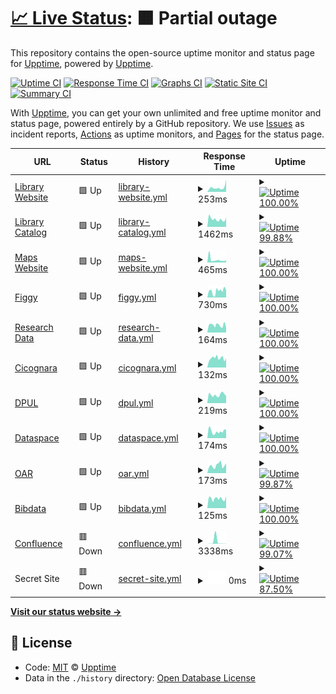 # [📈 Live Status](https://demo.upptime.js.org): <!--live status--> **🟧 Partial outage**

This repository contains the open-source uptime monitor and status page for [Upptime](https://upptime.js.org), powered by [Upptime](https://github.com/upptime/upptime).

[![Uptime CI](https://github.com/koj-co/upptime/workflows/Uptime%20CI/badge.svg)](https://github.com/koj-co/upptime/actions?query=workflow%3A%22Uptime+CI%22)
[![Response Time CI](https://github.com/koj-co/upptime/workflows/Response%20Time%20CI/badge.svg)](https://github.com/koj-co/upptime/actions?query=workflow%3A%22Response+Time+CI%22)
[![Graphs CI](https://github.com/koj-co/upptime/workflows/Graphs%20CI/badge.svg)](https://github.com/koj-co/upptime/actions?query=workflow%3A%22Graphs+CI%22)
[![Static Site CI](https://github.com/koj-co/upptime/workflows/Static%20Site%20CI/badge.svg)](https://github.com/koj-co/upptime/actions?query=workflow%3A%22Static+Site+CI%22)
[![Summary CI](https://github.com/koj-co/upptime/workflows/Summary%20CI/badge.svg)](https://github.com/koj-co/upptime/actions?query=workflow%3A%22Summary+CI%22)

With [Upptime](https://upptime.js.org), you can get your own unlimited and free uptime monitor and status page, powered entirely by a GitHub repository. We use [Issues](https://github.com/upptime/upptime/issues) as incident reports, [Actions](https://github.com/upptime/upptime/actions) as uptime monitors, and [Pages](https://demo.upptime.js.org) for the status page.

<!--start: status pages-->
<!-- This summary is generated by Upptime (https://github.com/upptime/upptime) -->
<!-- Do not edit this manually, your changes will be overwritten -->
<!-- prettier-ignore -->
| URL | Status | History | Response Time | Uptime |
| --- | ------ | ------- | ------------- | ------ |
| [Library Website](https://library.princeton.edu) | 🟩 Up | [library-website.yml](https://github.com/pulibrary/uptime/commits/master/history/library-website.yml) | <details><summary><img alt="Response time graph" src="./graphs/library-website.png" height="20"> 253ms</summary><br><a href="https://pulibrary.github.io/history/library-website"><img alt="Response time 253" src="https://img.shields.io/endpoint?url=https%3A%2F%2Fraw.githubusercontent.com%2Fpulibrary%2Fuptime%2Fmaster%2Fapi%2Flibrary-website%2Fresponse-time.json"></a><br><a href="https://pulibrary.github.io/history/library-website"><img alt="24-hour response time 168" src="https://img.shields.io/endpoint?url=https%3A%2F%2Fraw.githubusercontent.com%2Fpulibrary%2Fuptime%2Fmaster%2Fapi%2Flibrary-website%2Fresponse-time-day.json"></a><br><a href="https://pulibrary.github.io/history/library-website"><img alt="7-day response time 278" src="https://img.shields.io/endpoint?url=https%3A%2F%2Fraw.githubusercontent.com%2Fpulibrary%2Fuptime%2Fmaster%2Fapi%2Flibrary-website%2Fresponse-time-week.json"></a><br><a href="https://pulibrary.github.io/history/library-website"><img alt="30-day response time 253" src="https://img.shields.io/endpoint?url=https%3A%2F%2Fraw.githubusercontent.com%2Fpulibrary%2Fuptime%2Fmaster%2Fapi%2Flibrary-website%2Fresponse-time-month.json"></a><br><a href="https://pulibrary.github.io/history/library-website"><img alt="1-year response time 253" src="https://img.shields.io/endpoint?url=https%3A%2F%2Fraw.githubusercontent.com%2Fpulibrary%2Fuptime%2Fmaster%2Fapi%2Flibrary-website%2Fresponse-time-year.json"></a></details> | <details><summary><a href="https://pulibrary.github.io/history/library-website"><img alt="Uptime 100.00%" src="https://img.shields.io/endpoint?url=https%3A%2F%2Fraw.githubusercontent.com%2Fpulibrary%2Fuptime%2Fmaster%2Fapi%2Flibrary-website%2Fuptime.json"></a></summary><a href="https://pulibrary.github.io/history/library-website"><img alt="24-hour uptime 100.00%" src="https://img.shields.io/endpoint?url=https%3A%2F%2Fraw.githubusercontent.com%2Fpulibrary%2Fuptime%2Fmaster%2Fapi%2Flibrary-website%2Fuptime-day.json"></a><br><a href="https://pulibrary.github.io/history/library-website"><img alt="7-day uptime 100.00%" src="https://img.shields.io/endpoint?url=https%3A%2F%2Fraw.githubusercontent.com%2Fpulibrary%2Fuptime%2Fmaster%2Fapi%2Flibrary-website%2Fuptime-week.json"></a><br><a href="https://pulibrary.github.io/history/library-website"><img alt="30-day uptime 100.00%" src="https://img.shields.io/endpoint?url=https%3A%2F%2Fraw.githubusercontent.com%2Fpulibrary%2Fuptime%2Fmaster%2Fapi%2Flibrary-website%2Fuptime-month.json"></a><br><a href="https://pulibrary.github.io/history/library-website"><img alt="1-year uptime 100.00%" src="https://img.shields.io/endpoint?url=https%3A%2F%2Fraw.githubusercontent.com%2Fpulibrary%2Fuptime%2Fmaster%2Fapi%2Flibrary-website%2Fuptime-year.json"></a></details>
| [Library Catalog](https://catalog.princeton.edu) | 🟩 Up | [library-catalog.yml](https://github.com/pulibrary/uptime/commits/master/history/library-catalog.yml) | <details><summary><img alt="Response time graph" src="./graphs/library-catalog.png" height="20"> 1462ms</summary><br><a href="https://pulibrary.github.io/history/library-catalog"><img alt="Response time 1462" src="https://img.shields.io/endpoint?url=https%3A%2F%2Fraw.githubusercontent.com%2Fpulibrary%2Fuptime%2Fmaster%2Fapi%2Flibrary-catalog%2Fresponse-time.json"></a><br><a href="https://pulibrary.github.io/history/library-catalog"><img alt="24-hour response time 2285" src="https://img.shields.io/endpoint?url=https%3A%2F%2Fraw.githubusercontent.com%2Fpulibrary%2Fuptime%2Fmaster%2Fapi%2Flibrary-catalog%2Fresponse-time-day.json"></a><br><a href="https://pulibrary.github.io/history/library-catalog"><img alt="7-day response time 1339" src="https://img.shields.io/endpoint?url=https%3A%2F%2Fraw.githubusercontent.com%2Fpulibrary%2Fuptime%2Fmaster%2Fapi%2Flibrary-catalog%2Fresponse-time-week.json"></a><br><a href="https://pulibrary.github.io/history/library-catalog"><img alt="30-day response time 1462" src="https://img.shields.io/endpoint?url=https%3A%2F%2Fraw.githubusercontent.com%2Fpulibrary%2Fuptime%2Fmaster%2Fapi%2Flibrary-catalog%2Fresponse-time-month.json"></a><br><a href="https://pulibrary.github.io/history/library-catalog"><img alt="1-year response time 1462" src="https://img.shields.io/endpoint?url=https%3A%2F%2Fraw.githubusercontent.com%2Fpulibrary%2Fuptime%2Fmaster%2Fapi%2Flibrary-catalog%2Fresponse-time-year.json"></a></details> | <details><summary><a href="https://pulibrary.github.io/history/library-catalog"><img alt="Uptime 99.88%" src="https://img.shields.io/endpoint?url=https%3A%2F%2Fraw.githubusercontent.com%2Fpulibrary%2Fuptime%2Fmaster%2Fapi%2Flibrary-catalog%2Fuptime.json"></a></summary><a href="https://pulibrary.github.io/history/library-catalog"><img alt="24-hour uptime 99.17%" src="https://img.shields.io/endpoint?url=https%3A%2F%2Fraw.githubusercontent.com%2Fpulibrary%2Fuptime%2Fmaster%2Fapi%2Flibrary-catalog%2Fuptime-day.json"></a><br><a href="https://pulibrary.github.io/history/library-catalog"><img alt="7-day uptime 99.88%" src="https://img.shields.io/endpoint?url=https%3A%2F%2Fraw.githubusercontent.com%2Fpulibrary%2Fuptime%2Fmaster%2Fapi%2Flibrary-catalog%2Fuptime-week.json"></a><br><a href="https://pulibrary.github.io/history/library-catalog"><img alt="30-day uptime 99.88%" src="https://img.shields.io/endpoint?url=https%3A%2F%2Fraw.githubusercontent.com%2Fpulibrary%2Fuptime%2Fmaster%2Fapi%2Flibrary-catalog%2Fuptime-month.json"></a><br><a href="https://pulibrary.github.io/history/library-catalog"><img alt="1-year uptime 99.88%" src="https://img.shields.io/endpoint?url=https%3A%2F%2Fraw.githubusercontent.com%2Fpulibrary%2Fuptime%2Fmaster%2Fapi%2Flibrary-catalog%2Fuptime-year.json"></a></details>
| [Maps Website](https://maps.princeton.edu) | 🟩 Up | [maps-website.yml](https://github.com/pulibrary/uptime/commits/master/history/maps-website.yml) | <details><summary><img alt="Response time graph" src="./graphs/maps-website.png" height="20"> 465ms</summary><br><a href="https://pulibrary.github.io/history/maps-website"><img alt="Response time 465" src="https://img.shields.io/endpoint?url=https%3A%2F%2Fraw.githubusercontent.com%2Fpulibrary%2Fuptime%2Fmaster%2Fapi%2Fmaps-website%2Fresponse-time.json"></a><br><a href="https://pulibrary.github.io/history/maps-website"><img alt="24-hour response time 3260" src="https://img.shields.io/endpoint?url=https%3A%2F%2Fraw.githubusercontent.com%2Fpulibrary%2Fuptime%2Fmaster%2Fapi%2Fmaps-website%2Fresponse-time-day.json"></a><br><a href="https://pulibrary.github.io/history/maps-website"><img alt="7-day response time 656" src="https://img.shields.io/endpoint?url=https%3A%2F%2Fraw.githubusercontent.com%2Fpulibrary%2Fuptime%2Fmaster%2Fapi%2Fmaps-website%2Fresponse-time-week.json"></a><br><a href="https://pulibrary.github.io/history/maps-website"><img alt="30-day response time 465" src="https://img.shields.io/endpoint?url=https%3A%2F%2Fraw.githubusercontent.com%2Fpulibrary%2Fuptime%2Fmaster%2Fapi%2Fmaps-website%2Fresponse-time-month.json"></a><br><a href="https://pulibrary.github.io/history/maps-website"><img alt="1-year response time 465" src="https://img.shields.io/endpoint?url=https%3A%2F%2Fraw.githubusercontent.com%2Fpulibrary%2Fuptime%2Fmaster%2Fapi%2Fmaps-website%2Fresponse-time-year.json"></a></details> | <details><summary><a href="https://pulibrary.github.io/history/maps-website"><img alt="Uptime 100.00%" src="https://img.shields.io/endpoint?url=https%3A%2F%2Fraw.githubusercontent.com%2Fpulibrary%2Fuptime%2Fmaster%2Fapi%2Fmaps-website%2Fuptime.json"></a></summary><a href="https://pulibrary.github.io/history/maps-website"><img alt="24-hour uptime 100.00%" src="https://img.shields.io/endpoint?url=https%3A%2F%2Fraw.githubusercontent.com%2Fpulibrary%2Fuptime%2Fmaster%2Fapi%2Fmaps-website%2Fuptime-day.json"></a><br><a href="https://pulibrary.github.io/history/maps-website"><img alt="7-day uptime 100.00%" src="https://img.shields.io/endpoint?url=https%3A%2F%2Fraw.githubusercontent.com%2Fpulibrary%2Fuptime%2Fmaster%2Fapi%2Fmaps-website%2Fuptime-week.json"></a><br><a href="https://pulibrary.github.io/history/maps-website"><img alt="30-day uptime 100.00%" src="https://img.shields.io/endpoint?url=https%3A%2F%2Fraw.githubusercontent.com%2Fpulibrary%2Fuptime%2Fmaster%2Fapi%2Fmaps-website%2Fuptime-month.json"></a><br><a href="https://pulibrary.github.io/history/maps-website"><img alt="1-year uptime 100.00%" src="https://img.shields.io/endpoint?url=https%3A%2F%2Fraw.githubusercontent.com%2Fpulibrary%2Fuptime%2Fmaster%2Fapi%2Fmaps-website%2Fuptime-year.json"></a></details>
| [Figgy](https://figgy.princeton.edu) | 🟩 Up | [figgy.yml](https://github.com/pulibrary/uptime/commits/master/history/figgy.yml) | <details><summary><img alt="Response time graph" src="./graphs/figgy.png" height="20"> 730ms</summary><br><a href="https://pulibrary.github.io/history/figgy"><img alt="Response time 730" src="https://img.shields.io/endpoint?url=https%3A%2F%2Fraw.githubusercontent.com%2Fpulibrary%2Fuptime%2Fmaster%2Fapi%2Ffiggy%2Fresponse-time.json"></a><br><a href="https://pulibrary.github.io/history/figgy"><img alt="24-hour response time 590" src="https://img.shields.io/endpoint?url=https%3A%2F%2Fraw.githubusercontent.com%2Fpulibrary%2Fuptime%2Fmaster%2Fapi%2Ffiggy%2Fresponse-time-day.json"></a><br><a href="https://pulibrary.github.io/history/figgy"><img alt="7-day response time 687" src="https://img.shields.io/endpoint?url=https%3A%2F%2Fraw.githubusercontent.com%2Fpulibrary%2Fuptime%2Fmaster%2Fapi%2Ffiggy%2Fresponse-time-week.json"></a><br><a href="https://pulibrary.github.io/history/figgy"><img alt="30-day response time 730" src="https://img.shields.io/endpoint?url=https%3A%2F%2Fraw.githubusercontent.com%2Fpulibrary%2Fuptime%2Fmaster%2Fapi%2Ffiggy%2Fresponse-time-month.json"></a><br><a href="https://pulibrary.github.io/history/figgy"><img alt="1-year response time 730" src="https://img.shields.io/endpoint?url=https%3A%2F%2Fraw.githubusercontent.com%2Fpulibrary%2Fuptime%2Fmaster%2Fapi%2Ffiggy%2Fresponse-time-year.json"></a></details> | <details><summary><a href="https://pulibrary.github.io/history/figgy"><img alt="Uptime 100.00%" src="https://img.shields.io/endpoint?url=https%3A%2F%2Fraw.githubusercontent.com%2Fpulibrary%2Fuptime%2Fmaster%2Fapi%2Ffiggy%2Fuptime.json"></a></summary><a href="https://pulibrary.github.io/history/figgy"><img alt="24-hour uptime 100.00%" src="https://img.shields.io/endpoint?url=https%3A%2F%2Fraw.githubusercontent.com%2Fpulibrary%2Fuptime%2Fmaster%2Fapi%2Ffiggy%2Fuptime-day.json"></a><br><a href="https://pulibrary.github.io/history/figgy"><img alt="7-day uptime 100.00%" src="https://img.shields.io/endpoint?url=https%3A%2F%2Fraw.githubusercontent.com%2Fpulibrary%2Fuptime%2Fmaster%2Fapi%2Ffiggy%2Fuptime-week.json"></a><br><a href="https://pulibrary.github.io/history/figgy"><img alt="30-day uptime 100.00%" src="https://img.shields.io/endpoint?url=https%3A%2F%2Fraw.githubusercontent.com%2Fpulibrary%2Fuptime%2Fmaster%2Fapi%2Ffiggy%2Fuptime-month.json"></a><br><a href="https://pulibrary.github.io/history/figgy"><img alt="1-year uptime 100.00%" src="https://img.shields.io/endpoint?url=https%3A%2F%2Fraw.githubusercontent.com%2Fpulibrary%2Fuptime%2Fmaster%2Fapi%2Ffiggy%2Fuptime-year.json"></a></details>
| [Research Data](https://researchdata.princeton.edu) | 🟩 Up | [research-data.yml](https://github.com/pulibrary/uptime/commits/master/history/research-data.yml) | <details><summary><img alt="Response time graph" src="./graphs/research-data.png" height="20"> 164ms</summary><br><a href="https://pulibrary.github.io/history/research-data"><img alt="Response time 164" src="https://img.shields.io/endpoint?url=https%3A%2F%2Fraw.githubusercontent.com%2Fpulibrary%2Fuptime%2Fmaster%2Fapi%2Fresearch-data%2Fresponse-time.json"></a><br><a href="https://pulibrary.github.io/history/research-data"><img alt="24-hour response time 173" src="https://img.shields.io/endpoint?url=https%3A%2F%2Fraw.githubusercontent.com%2Fpulibrary%2Fuptime%2Fmaster%2Fapi%2Fresearch-data%2Fresponse-time-day.json"></a><br><a href="https://pulibrary.github.io/history/research-data"><img alt="7-day response time 135" src="https://img.shields.io/endpoint?url=https%3A%2F%2Fraw.githubusercontent.com%2Fpulibrary%2Fuptime%2Fmaster%2Fapi%2Fresearch-data%2Fresponse-time-week.json"></a><br><a href="https://pulibrary.github.io/history/research-data"><img alt="30-day response time 164" src="https://img.shields.io/endpoint?url=https%3A%2F%2Fraw.githubusercontent.com%2Fpulibrary%2Fuptime%2Fmaster%2Fapi%2Fresearch-data%2Fresponse-time-month.json"></a><br><a href="https://pulibrary.github.io/history/research-data"><img alt="1-year response time 164" src="https://img.shields.io/endpoint?url=https%3A%2F%2Fraw.githubusercontent.com%2Fpulibrary%2Fuptime%2Fmaster%2Fapi%2Fresearch-data%2Fresponse-time-year.json"></a></details> | <details><summary><a href="https://pulibrary.github.io/history/research-data"><img alt="Uptime 100.00%" src="https://img.shields.io/endpoint?url=https%3A%2F%2Fraw.githubusercontent.com%2Fpulibrary%2Fuptime%2Fmaster%2Fapi%2Fresearch-data%2Fuptime.json"></a></summary><a href="https://pulibrary.github.io/history/research-data"><img alt="24-hour uptime 100.00%" src="https://img.shields.io/endpoint?url=https%3A%2F%2Fraw.githubusercontent.com%2Fpulibrary%2Fuptime%2Fmaster%2Fapi%2Fresearch-data%2Fuptime-day.json"></a><br><a href="https://pulibrary.github.io/history/research-data"><img alt="7-day uptime 100.00%" src="https://img.shields.io/endpoint?url=https%3A%2F%2Fraw.githubusercontent.com%2Fpulibrary%2Fuptime%2Fmaster%2Fapi%2Fresearch-data%2Fuptime-week.json"></a><br><a href="https://pulibrary.github.io/history/research-data"><img alt="30-day uptime 100.00%" src="https://img.shields.io/endpoint?url=https%3A%2F%2Fraw.githubusercontent.com%2Fpulibrary%2Fuptime%2Fmaster%2Fapi%2Fresearch-data%2Fuptime-month.json"></a><br><a href="https://pulibrary.github.io/history/research-data"><img alt="1-year uptime 100.00%" src="https://img.shields.io/endpoint?url=https%3A%2F%2Fraw.githubusercontent.com%2Fpulibrary%2Fuptime%2Fmaster%2Fapi%2Fresearch-data%2Fuptime-year.json"></a></details>
| [Cicognara](https://cicognara.org) | 🟩 Up | [cicognara.yml](https://github.com/pulibrary/uptime/commits/master/history/cicognara.yml) | <details><summary><img alt="Response time graph" src="./graphs/cicognara.png" height="20"> 132ms</summary><br><a href="https://pulibrary.github.io/history/cicognara"><img alt="Response time 132" src="https://img.shields.io/endpoint?url=https%3A%2F%2Fraw.githubusercontent.com%2Fpulibrary%2Fuptime%2Fmaster%2Fapi%2Fcicognara%2Fresponse-time.json"></a><br><a href="https://pulibrary.github.io/history/cicognara"><img alt="24-hour response time 112" src="https://img.shields.io/endpoint?url=https%3A%2F%2Fraw.githubusercontent.com%2Fpulibrary%2Fuptime%2Fmaster%2Fapi%2Fcicognara%2Fresponse-time-day.json"></a><br><a href="https://pulibrary.github.io/history/cicognara"><img alt="7-day response time 117" src="https://img.shields.io/endpoint?url=https%3A%2F%2Fraw.githubusercontent.com%2Fpulibrary%2Fuptime%2Fmaster%2Fapi%2Fcicognara%2Fresponse-time-week.json"></a><br><a href="https://pulibrary.github.io/history/cicognara"><img alt="30-day response time 132" src="https://img.shields.io/endpoint?url=https%3A%2F%2Fraw.githubusercontent.com%2Fpulibrary%2Fuptime%2Fmaster%2Fapi%2Fcicognara%2Fresponse-time-month.json"></a><br><a href="https://pulibrary.github.io/history/cicognara"><img alt="1-year response time 132" src="https://img.shields.io/endpoint?url=https%3A%2F%2Fraw.githubusercontent.com%2Fpulibrary%2Fuptime%2Fmaster%2Fapi%2Fcicognara%2Fresponse-time-year.json"></a></details> | <details><summary><a href="https://pulibrary.github.io/history/cicognara"><img alt="Uptime 100.00%" src="https://img.shields.io/endpoint?url=https%3A%2F%2Fraw.githubusercontent.com%2Fpulibrary%2Fuptime%2Fmaster%2Fapi%2Fcicognara%2Fuptime.json"></a></summary><a href="https://pulibrary.github.io/history/cicognara"><img alt="24-hour uptime 100.00%" src="https://img.shields.io/endpoint?url=https%3A%2F%2Fraw.githubusercontent.com%2Fpulibrary%2Fuptime%2Fmaster%2Fapi%2Fcicognara%2Fuptime-day.json"></a><br><a href="https://pulibrary.github.io/history/cicognara"><img alt="7-day uptime 100.00%" src="https://img.shields.io/endpoint?url=https%3A%2F%2Fraw.githubusercontent.com%2Fpulibrary%2Fuptime%2Fmaster%2Fapi%2Fcicognara%2Fuptime-week.json"></a><br><a href="https://pulibrary.github.io/history/cicognara"><img alt="30-day uptime 100.00%" src="https://img.shields.io/endpoint?url=https%3A%2F%2Fraw.githubusercontent.com%2Fpulibrary%2Fuptime%2Fmaster%2Fapi%2Fcicognara%2Fuptime-month.json"></a><br><a href="https://pulibrary.github.io/history/cicognara"><img alt="1-year uptime 100.00%" src="https://img.shields.io/endpoint?url=https%3A%2F%2Fraw.githubusercontent.com%2Fpulibrary%2Fuptime%2Fmaster%2Fapi%2Fcicognara%2Fuptime-year.json"></a></details>
| [DPUL](https://dpul.princeton.edu) | 🟩 Up | [dpul.yml](https://github.com/pulibrary/uptime/commits/master/history/dpul.yml) | <details><summary><img alt="Response time graph" src="./graphs/dpul.png" height="20"> 219ms</summary><br><a href="https://pulibrary.github.io/history/dpul"><img alt="Response time 219" src="https://img.shields.io/endpoint?url=https%3A%2F%2Fraw.githubusercontent.com%2Fpulibrary%2Fuptime%2Fmaster%2Fapi%2Fdpul%2Fresponse-time.json"></a><br><a href="https://pulibrary.github.io/history/dpul"><img alt="24-hour response time 290" src="https://img.shields.io/endpoint?url=https%3A%2F%2Fraw.githubusercontent.com%2Fpulibrary%2Fuptime%2Fmaster%2Fapi%2Fdpul%2Fresponse-time-day.json"></a><br><a href="https://pulibrary.github.io/history/dpul"><img alt="7-day response time 215" src="https://img.shields.io/endpoint?url=https%3A%2F%2Fraw.githubusercontent.com%2Fpulibrary%2Fuptime%2Fmaster%2Fapi%2Fdpul%2Fresponse-time-week.json"></a><br><a href="https://pulibrary.github.io/history/dpul"><img alt="30-day response time 219" src="https://img.shields.io/endpoint?url=https%3A%2F%2Fraw.githubusercontent.com%2Fpulibrary%2Fuptime%2Fmaster%2Fapi%2Fdpul%2Fresponse-time-month.json"></a><br><a href="https://pulibrary.github.io/history/dpul"><img alt="1-year response time 219" src="https://img.shields.io/endpoint?url=https%3A%2F%2Fraw.githubusercontent.com%2Fpulibrary%2Fuptime%2Fmaster%2Fapi%2Fdpul%2Fresponse-time-year.json"></a></details> | <details><summary><a href="https://pulibrary.github.io/history/dpul"><img alt="Uptime 100.00%" src="https://img.shields.io/endpoint?url=https%3A%2F%2Fraw.githubusercontent.com%2Fpulibrary%2Fuptime%2Fmaster%2Fapi%2Fdpul%2Fuptime.json"></a></summary><a href="https://pulibrary.github.io/history/dpul"><img alt="24-hour uptime 100.00%" src="https://img.shields.io/endpoint?url=https%3A%2F%2Fraw.githubusercontent.com%2Fpulibrary%2Fuptime%2Fmaster%2Fapi%2Fdpul%2Fuptime-day.json"></a><br><a href="https://pulibrary.github.io/history/dpul"><img alt="7-day uptime 100.00%" src="https://img.shields.io/endpoint?url=https%3A%2F%2Fraw.githubusercontent.com%2Fpulibrary%2Fuptime%2Fmaster%2Fapi%2Fdpul%2Fuptime-week.json"></a><br><a href="https://pulibrary.github.io/history/dpul"><img alt="30-day uptime 100.00%" src="https://img.shields.io/endpoint?url=https%3A%2F%2Fraw.githubusercontent.com%2Fpulibrary%2Fuptime%2Fmaster%2Fapi%2Fdpul%2Fuptime-month.json"></a><br><a href="https://pulibrary.github.io/history/dpul"><img alt="1-year uptime 100.00%" src="https://img.shields.io/endpoint?url=https%3A%2F%2Fraw.githubusercontent.com%2Fpulibrary%2Fuptime%2Fmaster%2Fapi%2Fdpul%2Fuptime-year.json"></a></details>
| [Dataspace](https://dataspace.princeton.edu) | 🟩 Up | [dataspace.yml](https://github.com/pulibrary/uptime/commits/master/history/dataspace.yml) | <details><summary><img alt="Response time graph" src="./graphs/dataspace.png" height="20"> 174ms</summary><br><a href="https://pulibrary.github.io/history/dataspace"><img alt="Response time 174" src="https://img.shields.io/endpoint?url=https%3A%2F%2Fraw.githubusercontent.com%2Fpulibrary%2Fuptime%2Fmaster%2Fapi%2Fdataspace%2Fresponse-time.json"></a><br><a href="https://pulibrary.github.io/history/dataspace"><img alt="24-hour response time 174" src="https://img.shields.io/endpoint?url=https%3A%2F%2Fraw.githubusercontent.com%2Fpulibrary%2Fuptime%2Fmaster%2Fapi%2Fdataspace%2Fresponse-time-day.json"></a><br><a href="https://pulibrary.github.io/history/dataspace"><img alt="7-day response time 162" src="https://img.shields.io/endpoint?url=https%3A%2F%2Fraw.githubusercontent.com%2Fpulibrary%2Fuptime%2Fmaster%2Fapi%2Fdataspace%2Fresponse-time-week.json"></a><br><a href="https://pulibrary.github.io/history/dataspace"><img alt="30-day response time 174" src="https://img.shields.io/endpoint?url=https%3A%2F%2Fraw.githubusercontent.com%2Fpulibrary%2Fuptime%2Fmaster%2Fapi%2Fdataspace%2Fresponse-time-month.json"></a><br><a href="https://pulibrary.github.io/history/dataspace"><img alt="1-year response time 174" src="https://img.shields.io/endpoint?url=https%3A%2F%2Fraw.githubusercontent.com%2Fpulibrary%2Fuptime%2Fmaster%2Fapi%2Fdataspace%2Fresponse-time-year.json"></a></details> | <details><summary><a href="https://pulibrary.github.io/history/dataspace"><img alt="Uptime 100.00%" src="https://img.shields.io/endpoint?url=https%3A%2F%2Fraw.githubusercontent.com%2Fpulibrary%2Fuptime%2Fmaster%2Fapi%2Fdataspace%2Fuptime.json"></a></summary><a href="https://pulibrary.github.io/history/dataspace"><img alt="24-hour uptime 100.00%" src="https://img.shields.io/endpoint?url=https%3A%2F%2Fraw.githubusercontent.com%2Fpulibrary%2Fuptime%2Fmaster%2Fapi%2Fdataspace%2Fuptime-day.json"></a><br><a href="https://pulibrary.github.io/history/dataspace"><img alt="7-day uptime 100.00%" src="https://img.shields.io/endpoint?url=https%3A%2F%2Fraw.githubusercontent.com%2Fpulibrary%2Fuptime%2Fmaster%2Fapi%2Fdataspace%2Fuptime-week.json"></a><br><a href="https://pulibrary.github.io/history/dataspace"><img alt="30-day uptime 100.00%" src="https://img.shields.io/endpoint?url=https%3A%2F%2Fraw.githubusercontent.com%2Fpulibrary%2Fuptime%2Fmaster%2Fapi%2Fdataspace%2Fuptime-month.json"></a><br><a href="https://pulibrary.github.io/history/dataspace"><img alt="1-year uptime 100.00%" src="https://img.shields.io/endpoint?url=https%3A%2F%2Fraw.githubusercontent.com%2Fpulibrary%2Fuptime%2Fmaster%2Fapi%2Fdataspace%2Fuptime-year.json"></a></details>
| [OAR](https://oar.princeton.edu) | 🟩 Up | [oar.yml](https://github.com/pulibrary/uptime/commits/master/history/oar.yml) | <details><summary><img alt="Response time graph" src="./graphs/oar.png" height="20"> 173ms</summary><br><a href="https://pulibrary.github.io/history/oar"><img alt="Response time 173" src="https://img.shields.io/endpoint?url=https%3A%2F%2Fraw.githubusercontent.com%2Fpulibrary%2Fuptime%2Fmaster%2Fapi%2Foar%2Fresponse-time.json"></a><br><a href="https://pulibrary.github.io/history/oar"><img alt="24-hour response time 110" src="https://img.shields.io/endpoint?url=https%3A%2F%2Fraw.githubusercontent.com%2Fpulibrary%2Fuptime%2Fmaster%2Fapi%2Foar%2Fresponse-time-day.json"></a><br><a href="https://pulibrary.github.io/history/oar"><img alt="7-day response time 153" src="https://img.shields.io/endpoint?url=https%3A%2F%2Fraw.githubusercontent.com%2Fpulibrary%2Fuptime%2Fmaster%2Fapi%2Foar%2Fresponse-time-week.json"></a><br><a href="https://pulibrary.github.io/history/oar"><img alt="30-day response time 173" src="https://img.shields.io/endpoint?url=https%3A%2F%2Fraw.githubusercontent.com%2Fpulibrary%2Fuptime%2Fmaster%2Fapi%2Foar%2Fresponse-time-month.json"></a><br><a href="https://pulibrary.github.io/history/oar"><img alt="1-year response time 173" src="https://img.shields.io/endpoint?url=https%3A%2F%2Fraw.githubusercontent.com%2Fpulibrary%2Fuptime%2Fmaster%2Fapi%2Foar%2Fresponse-time-year.json"></a></details> | <details><summary><a href="https://pulibrary.github.io/history/oar"><img alt="Uptime 99.87%" src="https://img.shields.io/endpoint?url=https%3A%2F%2Fraw.githubusercontent.com%2Fpulibrary%2Fuptime%2Fmaster%2Fapi%2Foar%2Fuptime.json"></a></summary><a href="https://pulibrary.github.io/history/oar"><img alt="24-hour uptime 100.00%" src="https://img.shields.io/endpoint?url=https%3A%2F%2Fraw.githubusercontent.com%2Fpulibrary%2Fuptime%2Fmaster%2Fapi%2Foar%2Fuptime-day.json"></a><br><a href="https://pulibrary.github.io/history/oar"><img alt="7-day uptime 99.82%" src="https://img.shields.io/endpoint?url=https%3A%2F%2Fraw.githubusercontent.com%2Fpulibrary%2Fuptime%2Fmaster%2Fapi%2Foar%2Fuptime-week.json"></a><br><a href="https://pulibrary.github.io/history/oar"><img alt="30-day uptime 99.87%" src="https://img.shields.io/endpoint?url=https%3A%2F%2Fraw.githubusercontent.com%2Fpulibrary%2Fuptime%2Fmaster%2Fapi%2Foar%2Fuptime-month.json"></a><br><a href="https://pulibrary.github.io/history/oar"><img alt="1-year uptime 99.87%" src="https://img.shields.io/endpoint?url=https%3A%2F%2Fraw.githubusercontent.com%2Fpulibrary%2Fuptime%2Fmaster%2Fapi%2Foar%2Fuptime-year.json"></a></details>
| [Bibdata](https://bibdata.princeton.edu) | 🟩 Up | [bibdata.yml](https://github.com/pulibrary/uptime/commits/master/history/bibdata.yml) | <details><summary><img alt="Response time graph" src="./graphs/bibdata.png" height="20"> 125ms</summary><br><a href="https://pulibrary.github.io/history/bibdata"><img alt="Response time 125" src="https://img.shields.io/endpoint?url=https%3A%2F%2Fraw.githubusercontent.com%2Fpulibrary%2Fuptime%2Fmaster%2Fapi%2Fbibdata%2Fresponse-time.json"></a><br><a href="https://pulibrary.github.io/history/bibdata"><img alt="24-hour response time 185" src="https://img.shields.io/endpoint?url=https%3A%2F%2Fraw.githubusercontent.com%2Fpulibrary%2Fuptime%2Fmaster%2Fapi%2Fbibdata%2Fresponse-time-day.json"></a><br><a href="https://pulibrary.github.io/history/bibdata"><img alt="7-day response time 115" src="https://img.shields.io/endpoint?url=https%3A%2F%2Fraw.githubusercontent.com%2Fpulibrary%2Fuptime%2Fmaster%2Fapi%2Fbibdata%2Fresponse-time-week.json"></a><br><a href="https://pulibrary.github.io/history/bibdata"><img alt="30-day response time 125" src="https://img.shields.io/endpoint?url=https%3A%2F%2Fraw.githubusercontent.com%2Fpulibrary%2Fuptime%2Fmaster%2Fapi%2Fbibdata%2Fresponse-time-month.json"></a><br><a href="https://pulibrary.github.io/history/bibdata"><img alt="1-year response time 125" src="https://img.shields.io/endpoint?url=https%3A%2F%2Fraw.githubusercontent.com%2Fpulibrary%2Fuptime%2Fmaster%2Fapi%2Fbibdata%2Fresponse-time-year.json"></a></details> | <details><summary><a href="https://pulibrary.github.io/history/bibdata"><img alt="Uptime 100.00%" src="https://img.shields.io/endpoint?url=https%3A%2F%2Fraw.githubusercontent.com%2Fpulibrary%2Fuptime%2Fmaster%2Fapi%2Fbibdata%2Fuptime.json"></a></summary><a href="https://pulibrary.github.io/history/bibdata"><img alt="24-hour uptime 100.00%" src="https://img.shields.io/endpoint?url=https%3A%2F%2Fraw.githubusercontent.com%2Fpulibrary%2Fuptime%2Fmaster%2Fapi%2Fbibdata%2Fuptime-day.json"></a><br><a href="https://pulibrary.github.io/history/bibdata"><img alt="7-day uptime 100.00%" src="https://img.shields.io/endpoint?url=https%3A%2F%2Fraw.githubusercontent.com%2Fpulibrary%2Fuptime%2Fmaster%2Fapi%2Fbibdata%2Fuptime-week.json"></a><br><a href="https://pulibrary.github.io/history/bibdata"><img alt="30-day uptime 100.00%" src="https://img.shields.io/endpoint?url=https%3A%2F%2Fraw.githubusercontent.com%2Fpulibrary%2Fuptime%2Fmaster%2Fapi%2Fbibdata%2Fuptime-month.json"></a><br><a href="https://pulibrary.github.io/history/bibdata"><img alt="1-year uptime 100.00%" src="https://img.shields.io/endpoint?url=https%3A%2F%2Fraw.githubusercontent.com%2Fpulibrary%2Fuptime%2Fmaster%2Fapi%2Fbibdata%2Fuptime-year.json"></a></details>
| [Confluence](https://lib-confluence.princeton.edu) | 🟥 Down | [confluence.yml](https://github.com/pulibrary/uptime/commits/master/history/confluence.yml) | <details><summary><img alt="Response time graph" src="./graphs/confluence.png" height="20"> 3338ms</summary><br><a href="https://pulibrary.github.io/history/confluence"><img alt="Response time 3338" src="https://img.shields.io/endpoint?url=https%3A%2F%2Fraw.githubusercontent.com%2Fpulibrary%2Fuptime%2Fmaster%2Fapi%2Fconfluence%2Fresponse-time.json"></a><br><a href="https://pulibrary.github.io/history/confluence"><img alt="24-hour response time 13698" src="https://img.shields.io/endpoint?url=https%3A%2F%2Fraw.githubusercontent.com%2Fpulibrary%2Fuptime%2Fmaster%2Fapi%2Fconfluence%2Fresponse-time-day.json"></a><br><a href="https://pulibrary.github.io/history/confluence"><img alt="7-day response time 4321" src="https://img.shields.io/endpoint?url=https%3A%2F%2Fraw.githubusercontent.com%2Fpulibrary%2Fuptime%2Fmaster%2Fapi%2Fconfluence%2Fresponse-time-week.json"></a><br><a href="https://pulibrary.github.io/history/confluence"><img alt="30-day response time 3338" src="https://img.shields.io/endpoint?url=https%3A%2F%2Fraw.githubusercontent.com%2Fpulibrary%2Fuptime%2Fmaster%2Fapi%2Fconfluence%2Fresponse-time-month.json"></a><br><a href="https://pulibrary.github.io/history/confluence"><img alt="1-year response time 3338" src="https://img.shields.io/endpoint?url=https%3A%2F%2Fraw.githubusercontent.com%2Fpulibrary%2Fuptime%2Fmaster%2Fapi%2Fconfluence%2Fresponse-time-year.json"></a></details> | <details><summary><a href="https://pulibrary.github.io/history/confluence"><img alt="Uptime 99.07%" src="https://img.shields.io/endpoint?url=https%3A%2F%2Fraw.githubusercontent.com%2Fpulibrary%2Fuptime%2Fmaster%2Fapi%2Fconfluence%2Fuptime.json"></a></summary><a href="https://pulibrary.github.io/history/confluence"><img alt="24-hour uptime 99.35%" src="https://img.shields.io/endpoint?url=https%3A%2F%2Fraw.githubusercontent.com%2Fpulibrary%2Fuptime%2Fmaster%2Fapi%2Fconfluence%2Fuptime-day.json"></a><br><a href="https://pulibrary.github.io/history/confluence"><img alt="7-day uptime 98.56%" src="https://img.shields.io/endpoint?url=https%3A%2F%2Fraw.githubusercontent.com%2Fpulibrary%2Fuptime%2Fmaster%2Fapi%2Fconfluence%2Fuptime-week.json"></a><br><a href="https://pulibrary.github.io/history/confluence"><img alt="30-day uptime 99.07%" src="https://img.shields.io/endpoint?url=https%3A%2F%2Fraw.githubusercontent.com%2Fpulibrary%2Fuptime%2Fmaster%2Fapi%2Fconfluence%2Fuptime-month.json"></a><br><a href="https://pulibrary.github.io/history/confluence"><img alt="1-year uptime 99.07%" src="https://img.shields.io/endpoint?url=https%3A%2F%2Fraw.githubusercontent.com%2Fpulibrary%2Fuptime%2Fmaster%2Fapi%2Fconfluence%2Fuptime-year.json"></a></details>
| Secret Site | 🟥 Down | [secret-site.yml](https://github.com/pulibrary/uptime/commits/master/history/secret-site.yml) | <details><summary><img alt="Response time graph" src="./graphs/secret-site.png" height="20"> 0ms</summary><br><a href="https://pulibrary.github.io/history/secret-site"><img alt="Response time 0" src="https://img.shields.io/endpoint?url=https%3A%2F%2Fraw.githubusercontent.com%2Fpulibrary%2Fuptime%2Fmaster%2Fapi%2Fsecret-site%2Fresponse-time.json"></a><br><a href="https://pulibrary.github.io/history/secret-site"><img alt="24-hour response time 0" src="https://img.shields.io/endpoint?url=https%3A%2F%2Fraw.githubusercontent.com%2Fpulibrary%2Fuptime%2Fmaster%2Fapi%2Fsecret-site%2Fresponse-time-day.json"></a><br><a href="https://pulibrary.github.io/history/secret-site"><img alt="7-day response time 0" src="https://img.shields.io/endpoint?url=https%3A%2F%2Fraw.githubusercontent.com%2Fpulibrary%2Fuptime%2Fmaster%2Fapi%2Fsecret-site%2Fresponse-time-week.json"></a><br><a href="https://pulibrary.github.io/history/secret-site"><img alt="30-day response time 0" src="https://img.shields.io/endpoint?url=https%3A%2F%2Fraw.githubusercontent.com%2Fpulibrary%2Fuptime%2Fmaster%2Fapi%2Fsecret-site%2Fresponse-time-month.json"></a><br><a href="https://pulibrary.github.io/history/secret-site"><img alt="1-year response time 0" src="https://img.shields.io/endpoint?url=https%3A%2F%2Fraw.githubusercontent.com%2Fpulibrary%2Fuptime%2Fmaster%2Fapi%2Fsecret-site%2Fresponse-time-year.json"></a></details> | <details><summary><a href="https://pulibrary.github.io/history/secret-site"><img alt="Uptime 87.50%" src="https://img.shields.io/endpoint?url=https%3A%2F%2Fraw.githubusercontent.com%2Fpulibrary%2Fuptime%2Fmaster%2Fapi%2Fsecret-site%2Fuptime.json"></a></summary><a href="https://pulibrary.github.io/history/secret-site"><img alt="24-hour uptime 0.00%" src="https://img.shields.io/endpoint?url=https%3A%2F%2Fraw.githubusercontent.com%2Fpulibrary%2Fuptime%2Fmaster%2Fapi%2Fsecret-site%2Fuptime-day.json"></a><br><a href="https://pulibrary.github.io/history/secret-site"><img alt="7-day uptime 0.00%" src="https://img.shields.io/endpoint?url=https%3A%2F%2Fraw.githubusercontent.com%2Fpulibrary%2Fuptime%2Fmaster%2Fapi%2Fsecret-site%2Fuptime-week.json"></a><br><a href="https://pulibrary.github.io/history/secret-site"><img alt="30-day uptime 52.06%" src="https://img.shields.io/endpoint?url=https%3A%2F%2Fraw.githubusercontent.com%2Fpulibrary%2Fuptime%2Fmaster%2Fapi%2Fsecret-site%2Fuptime-month.json"></a><br><a href="https://pulibrary.github.io/history/secret-site"><img alt="1-year uptime 87.50%" src="https://img.shields.io/endpoint?url=https%3A%2F%2Fraw.githubusercontent.com%2Fpulibrary%2Fuptime%2Fmaster%2Fapi%2Fsecret-site%2Fuptime-year.json"></a></details>

<!--end: status pages-->

[**Visit our status website →**](https://demo.upptime.js.org)

## 📄 License

- Code: [MIT](./LICENSE) © [Upptime](https://upptime.js.org)
- Data in the `./history` directory: [Open Database License](https://opendatacommons.org/licenses/odbl/1-0/)
